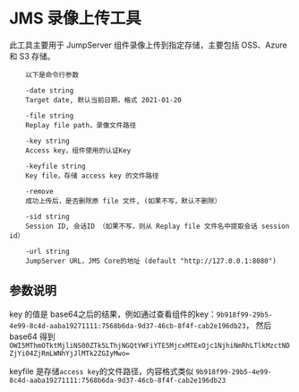 # JMS 录像上传工具

此工具主要用于 JumpServer 组件录像上传到指定存储，主要包括 OSS、Azure 和 S3 存储。


```
    以下是命令行参数

    -date string
    Target date, 默认当前日期，格式 2021-01-20

    -file string
    Replay file path，录像文件路径

    -key string
    Access key，组件使用的认证Key
    
    -keyfile string
    Key file，存储 access key 的文件路径
    
    -remove
    成功上传后，是否删除原 file 文件, (如果不写，默认不删除）
    
    -sid string
    Session ID, 会话ID （如果不写，则从 Replay file 文件名中提取会话 session id）

    -url string
    JumpServer URL，JMS Core的地址 (default "http://127.0.0.1:8080")

```
## 参数说明

key 的值是 base64之后的结果，例如通过查看组件的key：`9b918f99-29b5-4e99-8c4d-aaba19271111:7568b6da-9d37-46cb-8f4f-cab2e196db23`，
然后 base64 得到 `OWI5MThmOTktMjliNS00ZTk5LThjNGQtYWFiYTE5MjcxMTExOjc1NjhiNmRhLTlkMzctNDZjYi04ZjRmLWNhYjJlMTk2ZGIyMwo=`

keyfile 是存储`access key`的文件路径，内容格式类似 `9b918f99-29b5-4e99-8c4d-aaba19271111:7568b6da-9d37-46cb-8f4f-cab2e196db23`